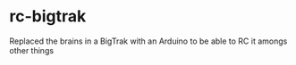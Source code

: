 rc-bigtrak
==========

Replaced the brains in a BigTrak with an Arduino to be able to RC it amongs other things